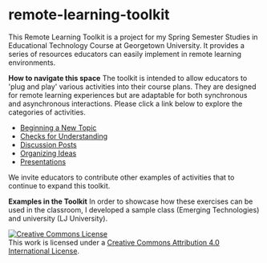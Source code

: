 # remote-learning-toolkit
This Remote Learning Toolkit is a project for my Spring Semester Studies in Educational Technology Course at Georgetown University. It provides a series of resources educators can easily implement in remote learning environments.

**How to navigate this space**
The toolkit is intended to allow educators to 'plug and play' various activities into their course plans. They are designed for remote learning experiences but are adaptable for both synchronous and asynchronous interactions. Please click a link below to explore the categories of activities. 

- [Beginning a New Topic](https://github.com/laurencjay/remote-learning-toolkit/tree/main/Beginning%20a%20New%20Topic)  
- [Checks for Understanding](https://github.com/laurencjay/remote-learning-toolkit/tree/main/Checks%20for%20Understanding)  
- [Discussion Posts](https://github.com/laurencjay/remote-learning-toolkit/tree/main/Discussion%20Posts)
- [Organizing Ideas](https://github.com/laurencjay/remote-learning-toolkit/tree/main/Organizing%20Ideas)
- [Presentations](https://github.com/laurencjay/remote-learning-toolkit/tree/main/Presentations) 

We invite educators to contribute other examples of activities that to continue to expand this toolkit. 

**Examples in the Toolkit**
In order to showcase how these exercises can be used in the classroom, I developed a sample class (Emerging Technologies) and university (LJ University). 

<a rel="license" href="http://creativecommons.org/licenses/by/4.0/"><img alt="Creative Commons License" style="border-width:0" src="https://i.creativecommons.org/l/by/4.0/88x31.png" /></a><br />This work is licensed under a <a rel="license" href="http://creativecommons.org/licenses/by/4.0/">Creative Commons Attribution 4.0 International License</a>.

